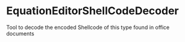 # EquationEditorShellCodeDecoder
Tool to decode the encoded Shellcode of this type found in office documents
